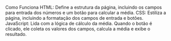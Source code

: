 Como Funciona
HTML: Define a estrutura da página, incluindo os campos para entrada dos números e um botão para calcular a média.
CSS: Estiliza a página, incluindo a formatação dos campos de entrada e botões.
JavaScript: Lida com a lógica de cálculo da média. Quando o botão é clicado, ele coleta os valores dos campos, calcula a média e exibe o resultado.
